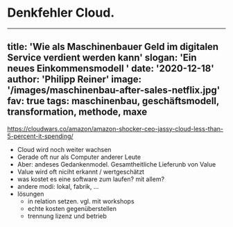 # Denkfehler Cloud. 
---
title: 'Wie als Maschinenbauer Geld im digitalen Service verdient werden kann'
slogan: 'Ein neues Einkommensmodell '
date: '2020-12-18'
author: 'Philipp Reiner'
image: '/images/maschinenbau-after-sales-netflix.jpg'
fav: true
tags: maschinenbau, geschäftsmodell, transformation, methode, maxe
---

https://cloudwars.co/amazon/amazon-shocker-ceo-jassy-cloud-less-than-5-percent-it-spending/

* Cloud wird noch weiter wachsen
* Gerade oft nur als Computer anderer Leute
* Aber: andeses Gedankenmodel. Gesamtheitliche Lieferunb von Value
* Value wird oft niciht erkannt / wertgeschätzt
* was kostet es eine software zum laufen? mit allem?
* andere modi: lokal, fabrik, ...
* lösungen
	* in relation setzen. vgl. mit workshops
	* echte kosten gegenüberstellen
	* trennung lizenz und betrieb

